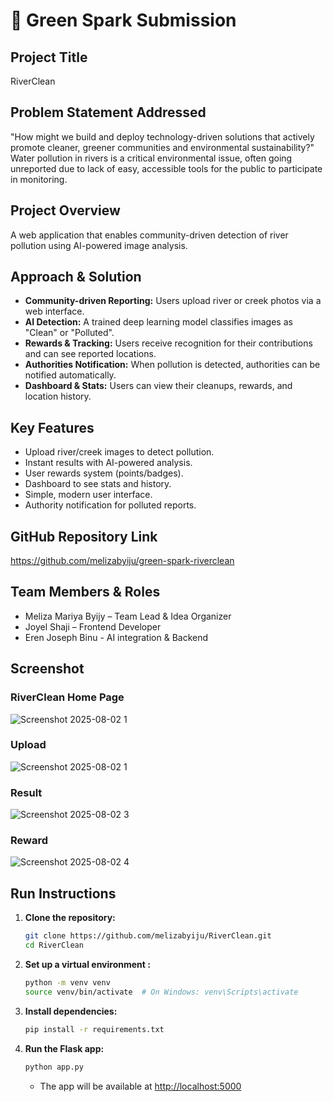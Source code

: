 # 🚀 Green Spark Submission

## Project Title
RiverClean

## Problem Statement Addressed
"How might we build and deploy technology-driven solutions that actively promote cleaner, greener communities and environmental sustainability?"
Water pollution in rivers is a critical environmental issue, often going unreported due to lack of easy, accessible tools for the public to participate in monitoring. 


## Project Overview
A web application that enables community-driven detection of river pollution using AI-powered image analysis.

##  Approach & Solution

- **Community-driven Reporting:** Users upload river or creek photos via a web interface.
- **AI Detection:** A trained deep learning model classifies images as "Clean" or "Polluted".
- **Rewards & Tracking:** Users receive recognition for their contributions and can see reported locations.
- **Authorities Notification:** When pollution is detected, authorities can be notified automatically.
- **Dashboard & Stats:** Users can view their cleanups, rewards, and location history.


## Key Features
- Upload river/creek images to detect pollution.
- Instant results with AI-powered analysis.
- User rewards system (points/badges).
- Dashboard to see stats and history.
- Simple, modern user interface.
- Authority notification for polluted reports.
  
## GitHub Repository Link
https://github.com/melizabyiju/green-spark-riverclean

## Team Members & Roles
- Meliza Mariya Byijy – Team Lead & Idea Organizer
- Joyel Shaji – Frontend Developer
- Eren Joseph Binu - AI integration & Backend

## Screenshot

### RiverClean Home Page 
![Screenshot 2025-08-02 1](https://github.com/user-attachments/assets/f574e374-955b-4ed0-ade8-28d2d87e0711)

### Upload
![Screenshot 2025-08-02 1](https://github.com/user-attachments/assets/ef147827-b921-4d89-8f7b-33c8e9e159a3)

### Result
![Screenshot 2025-08-02 3](https://github.com/user-attachments/assets/681cdda1-3f0f-4c67-b5b2-13d42269f2e9)

### Reward
![Screenshot 2025-08-02 4](https://github.com/user-attachments/assets/d06dda80-5e3c-4032-99e2-00db933e087f)





##  Run Instructions

1. **Clone the repository:**
    ```bash
    git clone https://github.com/melizabyiju/RiverClean.git
    cd RiverClean
    ```
2. **Set up a virtual environment :**
    ```bash
    python -m venv venv
    source venv/bin/activate  # On Windows: venv\Scripts\activate
    ```
3. **Install dependencies:**
    ```bash
    pip install -r requirements.txt
    ```
4. **Run the Flask app:**
    ```bash
    python app.py
    ```
    - The app will be available at [http://localhost:5000](http://localhost:5000)



